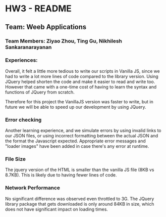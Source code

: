 # HW3 - README
## Team: Weeb Applications
### Team Members: Ziyao Zhou, Ting Gu, Nikhilesh Sankaranarayanan

### Experiences:
Overall, it felt a little more tedious to write our scripts in Vanilla JS,
since we had to write a lot more lines of code compared to the library version.
Using JQuery helped shorten the code and make it easier to read and write too.
However that came with a one-time cost of having to learn the syntax and functions
of JQuery from scratch.

Therefore for this project the VanillaJS version was faster to write, but in future
we will be able to speed up our development by using JQuery.

### Error checking
Another learning experience, and we simulate errors by using
invalid links to our JSON files, or using incorrect formatting between the actual
JSON and the format the Javascript expected. Appropriate error messages and
"loader images" have been added in case there's any error at runtime.

### File Size
The jquery version of the HTML is smaller than the vanilla JS file (8KB vs 8.7KB).
This is likely due to having fewer lines of code.

### Network Performance
No significant difference was observed even throttled to 3G. The JQuery library
package that gets downloaded is only around 84KB in size, which does not have
significant impact on loading times.
